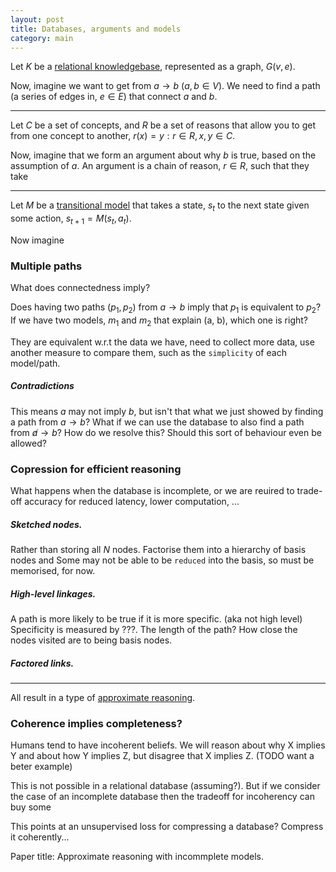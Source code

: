 ```yaml
---
layout: post
title: Databases, arguments and models
category: main
---
```


Let $K$ be a <u>relational knowledgebase</u>, represented as a graph, $G(v, e)$.

Now, imagine we want to get from $a\rightarrow b$ ($a,b \in V$). We need to find a path (a series of edges in, $e \in E$) that connect $a$ and $b$.

***

Let $C$ be a set of concepts, and $R$ be a set of reasons that allow you to get from one concept to another, $r(x) = y: r\in R, x,y \in C$.

Now, imagine that we form an argument about why $b$ is true, based on the assumption of $a$. An argument is a chain of reason, $r \in R$, such that they take

***

Let $M$ be a <u>transitional model</u> that takes a state, $s_t$ to the next state given some action, $s_{t+1} = M(s_t, a_t)$.

Now imagine

### Multiple paths

What does connectedness imply?

Does having two paths ($p_1, p_2$) from $a\rightarrow b$ imply that $p_1$ is equivalent to $p_2$?
If we have two models, $m_1$ and $m_2$ that explain (a, b), which one is right?

They are equivalent w.r.t the data we have, need to collect more data, use another measure to compare them, such as the `simplicity` of each model/path.

##### Contradictions

<side>This means $a$ may not imply $b$, but isn't that what we just showed by finding a path from $a\rightarrow b$?</side>
What if we can use the database to also find a path from $\not a\rightarrow b$? How do we resolve this? Should this sort of behaviour even be allowed?

### Copression for efficient reasoning

What happens when the database is incomplete, or we are reuired to trade-off accuracy for reduced latency, lower computation, ...

##### Sketched nodes.

Rather than storing all $N$ nodes. Factorise them into a hierarchy of basis nodes and
Some may not be able to be `reduced` into the basis, so must be memorised, for now.

##### High-level linkages.

A path is more likely to be true if it is more specific. (aka not high level)
Specificity is measured by ???.
The length of the path?
How close the nodes visited are to being basis nodes.

##### Factored links.





***

All result in a type of <u>approximate reasoning</u>.

### Coherence implies completeness?

Humans tend to have incoherent beliefs. We will reason about why X implies Y and about how Y implies Z, but disagree that X implies Z. (TODO want a beter example)

This is not possible in a relational database (assuming?). But if we consider the case of an incomplete database then the tradeoff for incoherency can buy some

This points at an unsupervised loss for compressing a database? Compress it coherently...

Paper title: Approximate reasoning with incommplete models.
